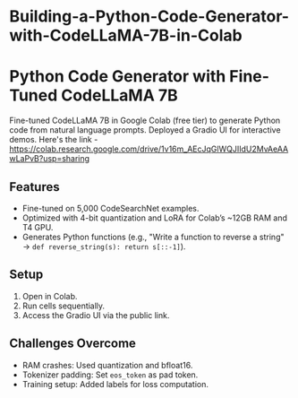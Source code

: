 # Building-a-Python-Code-Generator-with-CodeLLaMA-7B-in-Colab

# Python Code Generator with Fine-Tuned CodeLLaMA 7B
Fine-tuned CodeLLaMA 7B in Google Colab (free tier) to generate Python code from natural language prompts. Deployed a Gradio UI for interactive demos.
Here's the link - https://colab.research.google.com/drive/1v16m_AEcJqGlWQJIIdU2MvAeAAwLaPvB?usp=sharing

## Features
- Fine-tuned on 5,000 CodeSearchNet examples.
- Optimized with 4-bit quantization and LoRA for Colab’s ~12GB RAM and T4 GPU.
- Generates Python functions (e.g., "Write a function to reverse a string" → `def reverse_string(s): return s[::-1]`).

## Setup
1. Open in Colab.
2. Run cells sequentially.
3. Access the Gradio UI via the public link.

## Challenges Overcome
- RAM crashes: Used quantization and bfloat16.
- Tokenizer padding: Set `eos_token` as pad token.
- Training setup: Added labels for loss computation.
